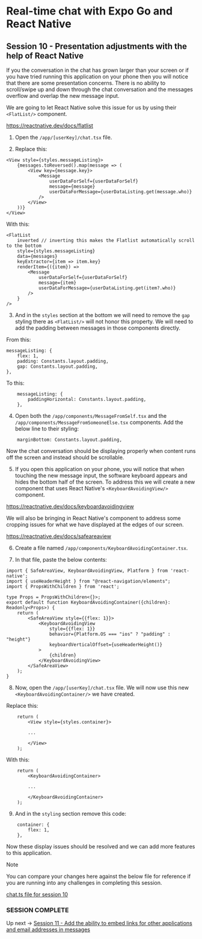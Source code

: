 # Real-time chat with Expo Go and React Native
## Session 10 - Presentation adjustments with the help of React Native

If you the conversation in the chat has grown larger than your screen or if you have tried running this application on your phone then you will notice that there are some presentation concerns.  There is no ability to scroll/swipe up and down through the chat conversation and the messages overflow and overlap the new message input.

We are going to let React Native solve this issue for us by using their `<FlatList/>` component.

https://reactnative.dev/docs/flatlist

1. Open the `/app/[userKey]/chat.tsx` file.

2. Replace this:
```tsx
<View style={styles.messageListing}>
    {messages.toReversed().map(message => (
        <View key={message.key}>
            <Message 
                userDataForSelf={userDataForSelf}
                message={message}
                userDataForMessage={userDataListing.get(message.who)}
            />
        </View>
    ))}
</View>
```
With this:
```tsx
<FlatList
    inverted // inverting this makes the Flatlist automatically scroll to the bottom
    style={styles.messageListing}
    data={messages}
    keyExtractor={item => item.key}
    renderItem={({item}) => 
        <Message 
            userDataForSelf={userDataForSelf}
            message={item}
            userDataForMessage={userDataListing.get(item?.who)}
        />
    }
/>
```

3. And in the `styles` section at the bottom we will need to remove the `gap` styling there as `<FlatList/>` will not honor this property.  We will need to add the padding between messages in those components directly.

From this:
```tsx
messageListing: {
    flex: 1,
    padding: Constants.layout.padding,
    gap: Constants.layout.padding,
},
```
To this:
```tsx
    messageListing: {
        paddingHorizontal: Constants.layout.padding,
    },
```

4. Open both the `/app/components/MessageFromSelf.tsx` and the `/app/components/MessageFromSomeoneElse.tsx` components.  Add the below line to their styling:
```tsx
    marginBottom: Constants.layout.padding,
```

Now the chat conversation should be displaying properly when content runs off the screen and instead should be scrollable.

5. If you open this application on your phone, you will notice that when touching the new message input, the software keyboard appears and hides the bottom half of the screen. To address this we will create a new component that uses React Native's `<KeyboardAvoidingView/>` component.  

https://reactnative.dev/docs/keyboardavoidingview

We will also be bringing in React Native's <SafeAreaView/> component to address some cropping issues for what we have displayed at the edges of our screen.

https://reactnative.dev/docs/safeareaview

6. Create a file named `/app/components/KeyboardAvoidingContainer.tsx`.

7. In that file, paste the below contents:
```tsx
import { SafeAreaView, KeyboardAvoidingView, Platform } from 'react-native';
import { useHeaderHeight } from "@react-navigation/elements";
import { PropsWithChildren } from 'react';

type Props = PropsWithChildren<{}>;
export default function KeyboardAvoidingContainer({children}: Readonly<Props>) {
    return (
        <SafeAreaView style={{flex: 1}}>
            <KeyboardAvoidingView
                style={{flex: 1}}
                behavior={Platform.OS === "ios" ? "padding" : "height"}
                keyboardVerticalOffset={useHeaderHeight()}
            >
                {children}
            </KeyboardAvoidingView>
        </SafeAreaView>
    );
}
```

8. Now, open the `/app/[userKey]/chat.tsx` file.  We will now use this new `<KeyboardAvoidingContainer/>` we have created.

Replace this:
```tsx
    return (
        <View style={styles.container}>

        ...

        </View>
    );
```

With this:
```tsx
    return (
        <KeyboardAvoidingContainer>

        ...

        </KeyboardAvoidingContainer>
    );
```

9. And in the `styling` section remove this code:
```tsx
    container: {
        flex: 1,
    },
```

Now these display issues should be resolved and we can add more features to this application.

> [!NOTE] 
> You can compare your changes here against the below file for reference if you are running into any challenges in completing this session.
>
> [chat.ts file for session 10](https://github.com/cah-john-ryan/expo-go-real-time-chat/blob/session-10-presentation-adjustments/expo-go-real-time-chat/app/%5BuserKey%5D/chat.tsx)

### SESSION COMPLETE

Up next -> [Session 11 - Add the ability to embed links for other applications and email addresses in messages](session-11-messages-with-links.md)
